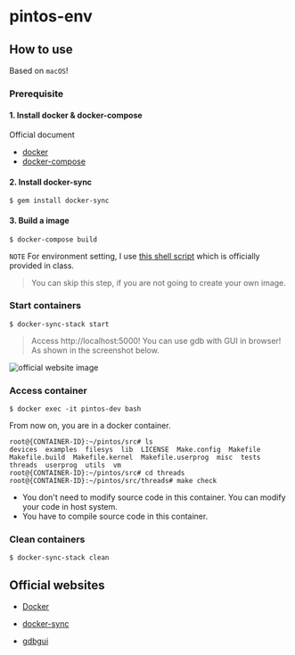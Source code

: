 # pintos-env

## How to use 
Based on `macOS`!

### Prerequisite
#### 1. Install docker & docker-compose
Official document
* [docker](https://docs.docker.com/install/)
* [docker-compose](https://docs.docker.com/compose/install/#install-compose)
#### 2. Install docker-sync
```
$ gem install docker-sync
```
#### 3. Build a image
```
$ docker-compose build
```
`NOTE` For environment setting, I use [this shell script](https://gist.github.com/minsuu/19a271ccf366e168501685c2bc2d6f03) which is officially provided in class.
> You can skip this step, if you are not going to create your own image.
### Start containers
```
$ docker-sync-stack start
```
> Access http://localhost:5000! You can use gdb with GUI in browser! As shown in the screenshot below.

![official website image](https://raw.githubusercontent.com/cs01/gdbgui/master/screenshots/gdbgui_animation.gif)

### Access container
```
$ docker exec -it pintos-dev bash
```
From now on, you are in a docker container.
```
root@{CONTAINER-ID}:~/pintos/src# ls
devices  examples  filesys  lib  LICENSE  Make.config  Makefile  Makefile.build  Makefile.kernel  Makefile.userprog  misc  tests  threads  userprog  utils  vm
root@{CONTAINER-ID}:~/pintos/src# cd threads
root@{CONTAINER-ID}:~/pintos/src/threads# make check
```
* You don't need to modify source code in this container. You can modify your code in host system.
* You have to compile source code in this container.

### Clean containers
```
$ docker-sync-stack clean
```

## Official websites
* [Docker](https://docs.docker.com/)

* [docker-sync](http://docker-sync.io/)

* [gdbgui](https://gdbgui.com/)

